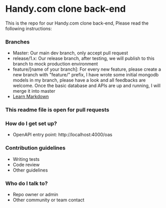 # Handy.com clone back-end

This is the repo for our Handy.com clone back-end, Please read the following instructions:

### Branches

- Master:
  Our main dev branch, only accept pull request
- release/1.x:
  Our release branch, after testing, we will publish to this branch to mock production environment
- feature/[name of your branch]:
  For every new feature, please create a new branch with "feature/" prefix, I have wrote some initial mongodb models in my branch, please have a look and all feedbacks are welcome. Once the basic database and APIs are up and running, I will merge it into master
- [Learn Markdown](https://bitbucket.org/tutorials/markdowndemo)

### This readme file is open for pull requests

### How do I get set up?

- OpenAPI entry point: http://localhost:4000/oas

### Contribution guidelines

- Writing tests
- Code review
- Other guidelines

### Who do I talk to?

- Repo owner or admin
- Other community or team contact
